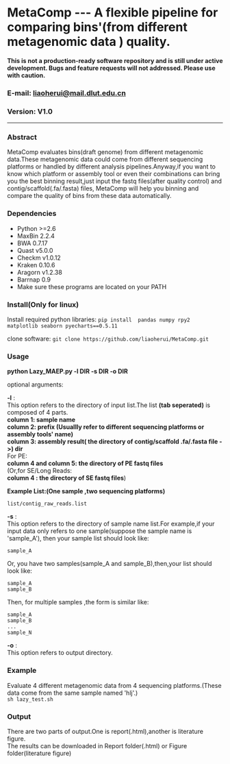 MetaComp --- A flexible pipeline for comparing bins'(from different metagenomic data ) quality.
==============
<b> This is not a production-ready software repository and is still under active development. Bugs and feature requests will not addressed. Please use with caution.</b>

### E-mail: liaoherui@mail.dlut.edu.cn
### Version: V1.0

--------------

### Abstract
MetaComp evaluates bins(draft genome) from different metagenomic data.These metagenomic data could come from different sequencing platforms or handled by different analysis pipelines.Anyway,if you want to know which platform or assembly tool or even their combinations can bring you the best binning result,just input the fastq files(after quality control) and contig/scaffold(.fa/.fasta) files, MetaComp will help you binning and compare the quality of bins from these data automatically. <BR/>

### Dependencies
* Python >=2.6
* MaxBin 2.2.4
* BWA 0.7.17
* Quast v5.0.0
* Checkm v1.0.12
* Kraken 0.10.6
* Aragorn v1.2.38
* Barrnap 0.9
* Make sure these programs are located on your PATH

### Install(Only for linux)
Install required python libraries:  `pip install  pandas numpy rpy2 matplotlib seaborn pyecharts==0.5.11`

clone software: `git clone https://github.com/liaoherui/MetaComp.git`<BR/>
 

### Usage

**python Lazy_MAEP.py -l DIR -s DIR -o DIR** <BR/>
  
optional arguments:  

**-l** : <BR/>
This option refers to the directory of input list.The list **(tab seperated)** is composed of 4 parts.<BR/>
**column 1: sample name**<BR/>
**column 2: prefix (Usuallly refer to different sequencing platforms or assembly tools' name)**<BR/>
**column 3: assembly result( the directory of  contig/scaffold .fa/.fasta file ->) dir**<BR/>
For PE:<BR/>
**column 4 and column 5: the directory of PE fastq files**<BR/>
(Or,for SE/Long Reads:<BR/>
**column 4 : the directory of SE fastq files**)<BR/>

**Example List:(One sample ,two sequencing platforms)** <BR/>
 ```
 list/contig_raw_reads.list
 ```
  **-s** : <BR/>
 This option refers to the directory of sample name list.For example,if your input data only refers to one sample(suppose the sample name is 'sample_A'), then your sample list should look like:<BR/>
 ```
 sample_A
 ```
 Or, you have two samples(sample_A and sample_B),then,your list should look like:<BR/>
 ```
 sample_A
 sample_B
 ```
Then, for multiple samples ,the form is similar like:<BR/>
 ```
 sample_A
 sample_B
 ...
 sample_N
 ```
 
  **-o** : <BR/>
  This option refers to output directory.
 
### Example
Evaluate 4 different metagenomic data from 4 sequencing platforms.(These data come from the same sample named 'hlj'.) <BR/>
```sh lazy_test.sh```

### Output
There are two parts of output.One is report(.html),another is literature figure.<BR/>
The results can be downloaded in  Report folder(.html) or Figure  folder(literature figure) 




